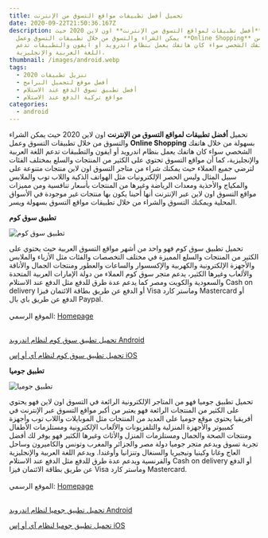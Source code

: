 ```yaml
---
title: تحميل أفضل تطبيقات مواقع التسوق من الإنترنت
date: 2020-09-22T21:50:36.167Z
description: تحميل **أفضل تطبيقات لمواقع التسوق من الإنترنت** اون لاين 2020 حيث
  يمكن الشراء والتسوق من خلال تطبيقات التسوق وعمل **Online Shopping** بسهولة من
  خلال هاتفك الشخصي سواء كان هاتفك يعمل بنظام اندرويد أو ايفون والتطبيقات تدعم
  اللغة العربية والإنجليزية،
thumbnail: /images/android.webp
tags:
  - تنزيل تطبيقات 2020
  - أفضل موقع لتحميل البرامج
  - أفضل تطبيق تسوق الدفع عند الاستلام
  - مواقع تركية الدفع عند الاستلام
categories:
  - android
---
```

<!--StartFragment-->

تحميل **أفضل تطبيقات لمواقع التسوق من الإنترنت** اون لاين 2020 حيث يمكن الشراء والتسوق من خلال تطبيقات التسوق وعمل **Online Shopping** بسهولة من خلال هاتفك الشخصي سواء كان هاتفك يعمل بنظام اندرويد أو ايفون والتطبيقات تدعم اللغة العربية والإنجليزية، كما أن مواقع التسوق تحتوي على الكثير من المنتجات والسلع بمختلف الفئات لترضي جميع العملاء حيث يمكنك شراء من متاجر التسوق اون لاين منتجات متنوعة على سبيل المثال وليس الحصر الإلكترونيات مثل الهواتف الذكية واللاب توب والملابس والمكياج والأحذية ومعدات الرياضة وغيرها من المنتجات بأسعار تنافسية ومن مميزات مواقع التسوق اون لاين عبر الإنترنت أنها أحينا يكون بها منتجات غير موجودة في الأسواق المحلية ويمكنك التسوق والشراء من خلال تطبيقات مواقع التسوق بسهولة ويسر.

**تطبيق سوق كوم**



![تطبيق سوق كوم](https://4.bp.blogspot.com/-JfHTwrEnCl8/XHlzQsz6ipI/AAAAAAAABUs/XdX4XOYUXSwLzb68AUVUZfJv9ctrN-qZwCLcBGAs/s1600/souq.png "سوق كوم")



تحميل تطبيق سوق كوم فهو واحد من أشهر مواقع التسوق العربية حيث يحتوي على الكثير من المنتجات والسلع المميزة في مختلف التخصصات والفئات مثل الأزياء والملابس والأجهزة الإلكترونية والكهربية والإكسسوار والساعات والعطور ومنتجات الجمال والأناقة والألعاب وغيرها الكثير، يدعم متجر سوق كوم العملاء من دولة الإمارات العربية المتحدة والسعودية والكويت ومصر كما يدعم عدة طرق للدفع مثل الدفع عند الاستلام Cash on delivery أو الدفع عن طريق بطاقة الائتمان فيزا Visa وماستر كارد Mastercard أو الدفع عن طريق باي بال Paypal.\
\
الموقع الرسمي: [Homepage](https://souq.com/)

\
[تحميل تطبيق سوق كوم لنظام اندرويد Android](https://play.google.com/store/apps/details?id=com.souq.app&hl=ar)

[تحميل تطبيق سوق كوم لنظام آي أو إس iOS](https://itunes.apple.com/app/souq.com-swq/id675000850)



**تطبيق جوميا**



![تطبيق جوميا](https://2.bp.blogspot.com/-qteW0XsIjbs/XHlzhjkoXpI/AAAAAAAABVA/Jq3hn9zZ8FMmqop3PVRSRC6InKVw1GnZwCLcBGAs/s1600/jumia.jpg "جوميا")



تحميل تطبيق جوميا فهو من المتاجر الإلكترونية الرائعة في التسوق اون لاين فهو يحتوي على الكثير من المنتجات الرائعة فهو يعتبر من أكبر مواقع التسوق عبر الإنترنت في أفريقيا يحتوي موقع جوميا على العديد من المنتجات مثل الموبايلات واللاب توب وأجهزة كمبيوتر والأجهزة المنزلية والتلفزيونات والألعاب الإلكترونية ومستلزمات الأطفال ومنتجات الصحة والجمال ومستلزمات المنزل والأثاث وغيرها الكثير فهو يوفر لك أفضل تجربة تسوق ويدعم متجر جوميا دولة مصر والجزائر والمغرب وتونس والكاميرون وساحل العاج وغانا وكينيا ونيجيريا والسنغال وتنزانيا وأوغندا. ويدعم اللغة العربية والإنجليزية والفرنسية ويدعم عدة طرق للدفع مثل الدفع عند الاستلام Cash on delivery أو الدفع عن طريق بطاقة الائتمان فيزا Visa وماستر كارد Mastercard.\
\
الموقع الرسمي: [Homepage](https://www.jumia.com/)

\
[تحميل تطبيق جوميا لنظام اندرويد Android](https://play.google.com/store/apps/details?id=com.jumia.android&hl=ar)

[تحميل تطبيق جوميا لنظام آي أو إس iOS](https://itunes.apple.com/us/app/jumia-online-shopping/id925015459)

<!--EndFragment-->